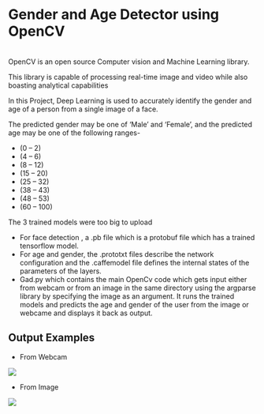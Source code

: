 # Gender and Age Detector using OpenCV
</br>
OpenCV is an open source Computer vision and Machine Learning library. </br>

This library is capable of processing real-time image and video while also boasting analytical capabilities </br>

In this Project, Deep Learning is used to accurately identify the gender and age of a person from a single image of a face. <br />

The predicted gender may be one of ‘Male’ and ‘Female’, and the predicted age may be one of the following ranges-<br/> 
- (0 – 2)
- (4 – 6)
- (8 – 12)
- (15 – 20)
- (25 – 32)
- (38 – 43)
- (48 – 53)
- (60 – 100) 

The 3 trained models were too big to upload 

* For face detection , a .pb file which is a protobuf file which has a trained tensorflow model.
* For age and gender, the .prototxt files describe the network configuration and the .caffemodel file defines the internal states of the parameters of the layers. 
* Gad.py which contains the main OpenCv code which gets input either from webcam or from an image in the same directory using the argparse library by specifying the image as an argument. It runs the trained models and predicts the age and gender of the user from the image or webcame and displays it back as output. 

## Output Examples

* From Webcam

![](https://github.com/hrithik1234/Gender-Age-Detector.blob/master/exampleimages/output1.png?raw=true)

* From Image

![](https://github.com/hrithik1234/Gender-Age-Detector.blob/master/exampleimages/output2.png?raw=true)
